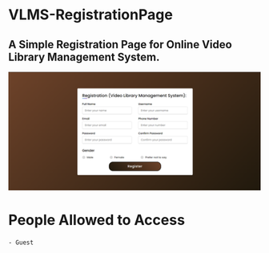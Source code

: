 # VLMS-RegistrationPage

## A Simple Registration Page for Online Video Library Management System.

![Registration Page](https://github.com/TanushreeShaw/VLMS-RegistrationPage/blob/master/RegistrationPage.png)

# People Allowed to Access
    - Guest
